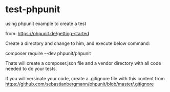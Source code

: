 # test-phpunit

using phpunit example to create a test

from: https://phpunit.de/getting-started


Create a directory and change to him, and execute below command:

 composer require --dev phpunit/phpunit

Thats will create a composer.json file and a vendor directory with all code needed to do your tests.

If you will versinate your code, create a .gitignore file with this content from https://github.com/sebastianbergmann/phpunit/blob/master/.gitignore
